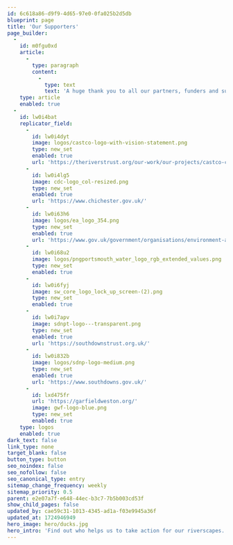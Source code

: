 ```yaml
---
id: 6c618a86-d9f9-4d65-97e0-0fa025b2d5db
blueprint: page
title: 'Our Supporters'
page_builder:
  -
    id: m0fgu0xd
    article:
      -
        type: paragraph
        content:
          -
            type: text
            text: 'A huge thank you to all our partners, funders and supporters, helping us to take action for our riverscapes.'
    type: article
    enabled: true
  -
    id: lw0i4bat
    replicator_field:
      -
        id: lw0i4dyt
        image: logos/castco-logo-with-vision-statement.png
        type: new_set
        enabled: true
        url: 'https://theriverstrust.org/our-work/our-projects/castco-catchment-systems-thinking-cooperative'
      -
        id: lw0i4lg5
        image: cdc-logo_col-resized.png
        type: new_set
        enabled: true
        url: 'https://www.chichester.gov.uk/'
      -
        id: lw0i63h6
        image: logos/ea_logo_354.png
        type: new_set
        enabled: true
        url: 'https://www.gov.uk/government/organisations/environment-agency'
      -
        id: lw0i68u2
        image: logos/pngportsmouth_water_logo_rgb_extended_values.png
        type: new_set
        enabled: true
      -
        id: lw0i6fyj
        image: sw_core_logo_lock_up_screen-(2).png
        type: new_set
        enabled: true
      -
        id: lw0i7apv
        image: sdnpt-logo---transparent.png
        type: new_set
        enabled: true
        url: 'https://southdownstrust.org.uk/'
      -
        id: lw0i832b
        image: logos/sdnp-logo-medium.png
        type: new_set
        enabled: true
        url: 'https://www.southdowns.gov.uk/'
      -
        id: lxd475fr
        url: 'https://garfieldweston.org/'
        image: gwf-logo-blue.png
        type: new_set
        enabled: true
    type: logos
    enabled: true
dark_text: false
link_type: none
target_blank: false
button_type: button
seo_noindex: false
seo_nofollow: false
seo_canonical_type: entry
sitemap_change_frequency: weekly
sitemap_priority: 0.5
parent: e2e07a7f-e648-44ec-b3c7-7b5b003cd53f
show_child_pages: false
updated_by: cae59c31-1013-4345-ad1a-f03e9945a36f
updated_at: 1724946949
hero_image: hero/ducks.jpg
hero_intro: 'Find out who helps us to take action for our riverscapes.'
---
```

